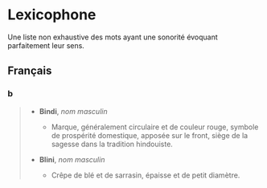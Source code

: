 # Lexicophone

Une liste non exhaustive des mots ayant une sonorité évoquant parfaitement leur sens.

## Français

### b

> - **Bindi**, *nom masculin*
>
>   - Marque, généralement circulaire et de couleur rouge, symbole de prospérité domestique, apposée sur le front, siège de la sagesse dans la tradition hindouiste.
>
> 
> - **Blini**, *nom masculin*
>   
>   - Crêpe de blé et de sarrasin, épaisse et de petit diamètre.
>
